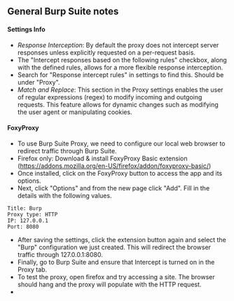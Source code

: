 ## General Burp Suite notes
#### Settings Info
- *Response Interception*: By default the proxy does not intercept server responses unless explicitly requested on a per-request basis.
- The "Intercept responses based on the following rules" checkbox, along with the defined rules, allows for a more flexible response interception.
- Search for "Response intercept rules" in settings to find this. Should be under "Proxy".
- *Match and Replace*: This section in the Proxy settings enables the user of regular expressions (regex) to modify incoming and outgoing requests. This feature allows for dynamic changes such as modifying the user agent or manipulating cookies.

#### FoxyProxy
- To use Burp Suite Proxy, we need to configure our local web browser to redirect traffic through Burp Suite.
- Firefox only: Download & install FoxyProxy Basic extension (https://addons.mozilla.org/en-US/firefox/addon/foxyproxy-basic/)
- Once installed, click on the FoxyProxy button to access the app and its options.
- Next, click "Options" and from the new page click "Add". Fill in the details with the following values.
```
Title: Burp
Proxy type: HTTP
IP: 127.0.0.1
Port: 8080
```
- After saving the settings, click the extension button again and select the "Burp" configuration we just created. This will redirect the browser traffic through 127.0.0.1:8080.
- Finally, go to Burp Suite and ensure that Intercept is turned on in the Proxy tab.
- To test the proxy, open firefox and try accessing a site. The browser should hang and the proxy will populate with the HTTP request.
- 